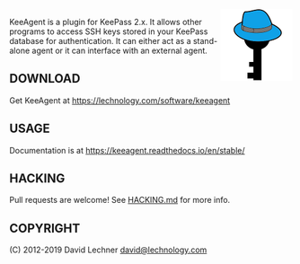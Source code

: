 <img align="right" src="doc/images/logo.png">

KeeAgent is a plugin for KeePass 2.x. It allows other programs to access SSH
keys stored in your KeePass database for authentication. It can either act as a
stand-alone agent or it can interface with an external agent.


DOWNLOAD
--------

Get KeeAgent at https://lechnology.com/software/keeagent


USAGE
-----

Documentation is at https://keeagent.readthedocs.io/en/stable/


HACKING
-------

Pull requests are welcome! See [HACKING.md](./HACKING.md) for more info.


COPYRIGHT
---------

(C) 2012-2019 David Lechner <david@lechnology.com>
